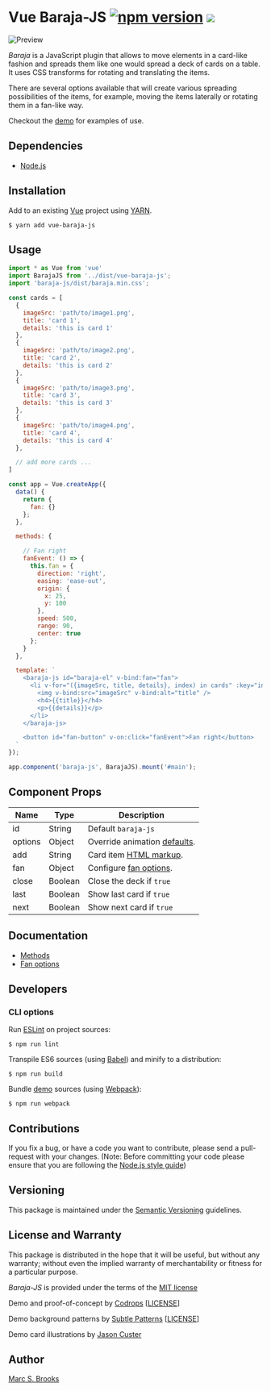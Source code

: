 # Vue Baraja-JS [![npm version](https://badge.fury.io/js/vue-baraja-js.svg)](https://badge.fury.io/js/vue-baraja-js) [![](https://img.shields.io/npm/dm/vue-baraja-js)](https://www.npmjs.com/package/vue-baraja-js)

![Preview](https://raw.githubusercontent.com/nuxy/baraja-js/master/package.png)

_Baraja_ is a JavaScript plugin that allows to move elements in a card-like fashion and spreads them like one would spread a deck of cards on a table.  It uses CSS transforms for rotating and translating the items.

There are several options available that will create various spreading possibilities of the items, for example, moving the items laterally or rotating them in a fan-like way.

Checkout the [demo](https://nuxy.github.io/baraja-js) for examples of use.

## Dependencies

- [Node.js](https://nodejs.org)

## Installation

Add to an existing [Vue](https://vuejs.org) project using [YARN](https://yarnpkg.com).

    $ yarn add vue-baraja-js

## Usage

```javascript
import * as Vue from 'vue'
import BarajaJS from '../dist/vue-baraja-js';
import 'baraja-js/dist/baraja.min.css';

const cards = [
  {
    imageSrc: 'path/to/image1.png',
    title: 'card 1',
    details: 'this is card 1'
  },
  {
    imageSrc: 'path/to/image2.png',
    title: 'card 2',
    details: 'this is card 2'
  },
  {
    imageSrc: 'path/to/image3.png',
    title: 'card 3',
    details: 'this is card 3'
  },
  {
    imageSrc: 'path/to/image4.png',
    title: 'card 4',
    details: 'this is card 4'
  },

  // add more cards ...
]

const app = Vue.createApp({
  data() {
    return {
      fan: {}
    };
  },

  methods: {

    // Fan right
    fanEvent: () => {
      this.fan = {
        direction: 'right',
        easing: 'ease-out',
        origin: {
          x: 25,
          y: 100
        },
        speed: 500,
        range: 90,
        center: true
      };
    }
  },

  template: `
    <baraja-js id="baraja-el" v-bind:fan="fan">
      <li v-for="({imageSrc, title, details}, index) in cards" :key="index">
        <img v-bind:src="imageSrc" v-bind:alt="title" />
        <h4>{{title}}</h4>
        <p>{{details}}</p>
      </li>
    </baraja-js>

    <button id="fan-button" v-on:click="fanEvent">Fan right</button>
  `
});

app.component('baraja-js', BarajaJS).mount('#main');
```

## Component Props

| Name     | Type     | Description              |
|----------|----------|--------------------------|
| id       | String   | Default `baraja-js`      |
| options  | Object   | Override animation [defaults](https://github.com/nuxy/baraja-js#global-options). |
| add      | String   | Card item [HTML markup](https://github.com/nuxy/baraja-js#html-markup). |
| fan      | Object   | Configure [fan options](https://github.com/nuxy/baraja-js#fan-options). |
| close    | Boolean  | Close the deck if `true` |
| last     | Boolean  | Show last card if `true` |
| next     | Boolean  | Show next card if `true` |

## Documentation

- [Methods](https://github.com/nuxy/baraja-js#methods)
- [Fan options](https://github.com/nuxy/baraja-js#fan-options)

## Developers

### CLI options

Run [ESLint](https://eslint.org) on project sources:

    $ npm run lint

Transpile ES6 sources (using [Babel](https://babeljs.io)) and minify to a distribution:

    $ npm run build

Bundle [demo](https://github.com/nuxy/vue-baraja-js/tree/master/demo) sources (using [Webpack](https://webpack.js.org)):

    $ npm run webpack

## Contributions

If you fix a bug, or have a code you want to contribute, please send a pull-request with your changes. (Note: Before committing your code please ensure that you are following the [Node.js style guide](https://github.com/felixge/node-style-guide))

## Versioning

This package is maintained under the [Semantic Versioning](https://semver.org) guidelines.

## License and Warranty

This package is distributed in the hope that it will be useful, but without any warranty; without even the implied warranty of merchantability or fitness for a particular purpose.

_Baraja-JS_ is provided under the terms of the [MIT license](http://www.opensource.org/licenses/mit-license.php)

Demo and proof-of-concept by [Codrops](https://www.codrops.com) [[LICENSE](http://tympanus.net/codrops/licensing)]

Demo background patterns by [Subtle Patterns](https://subtlepatterns.com) [[LICENSE](http://creativecommons.org/licenses/by-sa/3.0/deed.en_US
)]

Demo card illustrations by [Jason Custer](http://dribbble.com/jdelamancha)

## Author

[Marc S. Brooks](https://github.com/nuxy)
